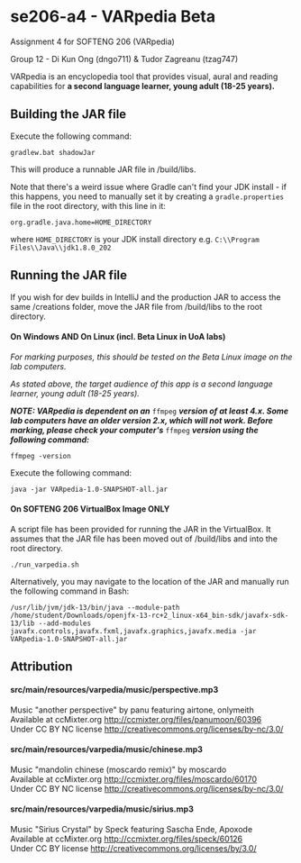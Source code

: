 # se206-a4 - VARpedia Beta
Assignment 4 for SOFTENG 206 (VARpedia)

Group 12 - Di Kun Ong (dngo711) & Tudor Zagreanu (tzag747)

VARpedia is an encyclopedia tool that provides visual, aural and reading capabilities for **a second language learner, young adult (18-25 years).**

## Building the JAR file

Execute the following command:

`gradlew.bat shadowJar`

This will produce a runnable JAR file in /build/libs.

Note that there's a weird issue where Gradle can't find your JDK install - if this happens, you need to
manually set it by creating a `gradle.properties` file in the root directory, with this line in it:

`org.gradle.java.home=HOME_DIRECTORY`

where `HOME_DIRECTORY` is your JDK install directory e.g. `C:\\Program Files\\Java\\jdk1.8.0_202`

## Running the JAR file

If you wish for dev builds in IntelliJ and the production JAR to access the same /creations folder, move the JAR file from /build/libs to the root directory.

#### On Windows AND On Linux (incl. Beta Linux in UoA labs)

_For marking purposes, this should be tested on the Beta Linux image on the lab computers._

_As stated above, the target audience of this app is a second language learner, young adult (18-25 years)._

**_NOTE: VARpedia is dependent on an_** `ffmpeg` **_version of at least 4.x. Some lab computers have an older version 2.x, which will not work. Before marking, please check your computer's_** `ffmpeg` **_version using the following command:_**

`ffmpeg -version`

Execute the following command:

`java -jar VARpedia-1.0-SNAPSHOT-all.jar`

#### On SOFTENG 206 VirtualBox Image ONLY

A script file has been provided for running the JAR in the VirtualBox. It assumes that the JAR file has been moved out of /build/libs and into the root directory.

`./run_varpedia.sh`

Alternatively, you may navigate to the location of the JAR and manually run the following command in Bash:

`/usr/lib/jvm/jdk-13/bin/java --module-path /home/student/Downloads/openjfx-13-rc+2_linux-x64_bin-sdk/javafx-sdk-13/lib --add-modules javafx.controls,javafx.fxml,javafx.graphics,javafx.media -jar VARpedia-1.0-SNAPSHOT-all.jar`

## Attribution

#### src/main/resources/varpedia/music/perspective.mp3

Music "another perspective" by panu featuring airtone, onlymeith  
Available at ccMixter.org http://ccmixter.org/files/panumoon/60396  
Under CC BY NC license http://creativecommons.org/licenses/by-nc/3.0/  

#### src/main/resources/varpedia/music/chinese.mp3

Music "mandolin chinese (moscardo remix)" by moscardo  
Available at ccMixter.org http://ccmixter.org/files/moscardo/60170  
Under CC BY NC license http://creativecommons.org/licenses/by-nc/3.0/  

#### src/main/resources/varpedia/music/sirius.mp3

Music "Sirius Crystal" by Speck featuring Sascha Ende, Apoxode  
Available at ccMixter.org http://ccmixter.org/files/speck/60126  
Under CC BY license http://creativecommons.org/licenses/by/3.0/  
